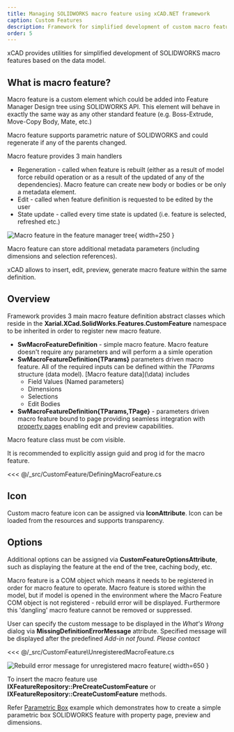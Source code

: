 ```yaml
---
title: Managing SOLIDWORKS macro feature using xCAD.NET framework
caption: Custom Features
description: Framework for simplified development of custom macro features using SOLIDWORKS API
order: 5
---
```

xCAD provides utilities for simplified development of SOLIDWORKS macro features based on the data model.

## What is macro feature?

Macro feature is a custom element which could be added into Feature Manager Design tree using SOLIDWORKS API. This element will behave in exactly the same way as any other standard feature (e.g. Boss-Extrude, Move-Copy Body, Mate, etc.)

Macro feature supports parametric nature of SOLIDWORKS and could regenerate if any of the parents changed.

Macro feature provides 3 main handlers

* Regeneration - called when feature is rebuilt (either as a result of model force rebuild operation or as a result of the updated of any of the dependencies). Macro feature can create new body or bodies or be only a metadata element.
* Edit - called when feature definition is requested to be edited by the user
* State update - called every time state is updated (i.e. feature is selected, refreshed etc.)

![Macro feature in the feature manager tree](feature-mgr-tree-macro-feature.png){ width=250 }

Macro feature can store additional metadata parameters (including dimensions and selection references).

xCAD allows to insert, edit, preview, generate macro feature within the same definition.

## Overview

Framework provides 3 main macro feature definition abstract classes which reside in the **Xarial.XCad.SolidWorks.Features.CustomFeature** namespace to be inherited in order to register new macro feature.

* **SwMacroFeatureDefinition** - simple macro feature. Macro feature doesn't require any parameters and will perform a a simle operation
* **SwMacroFeatureDefinition{TParams}** parameters driven macro feature. All of the required inputs can be defined within the *TParams* structure (data model). [Macro feature data](\data\) includes
    * Field Values (Named parameters)
    * Dimensions
    * Selections
    * Edit Bodies
* **SwMacroFeatureDefinition{TParams,TPage}** - parameters driven macro feature bound to page providing seamless integration with [property pages](/property-pages/) enabling edit and preview capabilities.

Macro feature class must be com visible.

It is recommended to explicitly assign guid and prog id for the macro feature.

<<< @/_src/CustomFeature/DefiningMacroFeature.cs

## Icon

Custom macro feature icon can be assigned via **IconAttribute**. Icon can be loaded from the resources and supports transparency.

## Options

Additional options can be assigned via **CustomFeatureOptionsAttribute**, such as displaying the feature at the end of the tree, caching body, etc.

Macro feature is a COM object which means it needs to be registered in order for macro feature to operate. Macro feature is stored within the model, but if model is opened in the environment where the Macro Feature COM object is not registered - rebuild error will be displayed. Furthermore this 'dangling' macro feature cannot be removed or suppressed.

User can specify the custom message to be displayed in the *What's Wrong* dialog via **MissingDefinitionErrorMessage** attribute. Specified message will be displayed after the predefined *Add-in not found. Please contact*

<<< @/_src/CustomFeature\UnregisteredMacroFeature.cs

![Rebuild error message for unregistered macro feature](unregistered-macro-feature.png){ width=650 }

To insert the macro feature use **IXFeatureRepository::PreCreateCustomFeature** or **IXFeatureRepository::CreateCustomFeature** methods.

Refer [Parametric Box](https://github.com/xarial/xcad-examples/tree/master/ParametricBox) example which demonstrates how to create a simple parametric box SOLIDWORKS feature with property page, preview and dimensions.